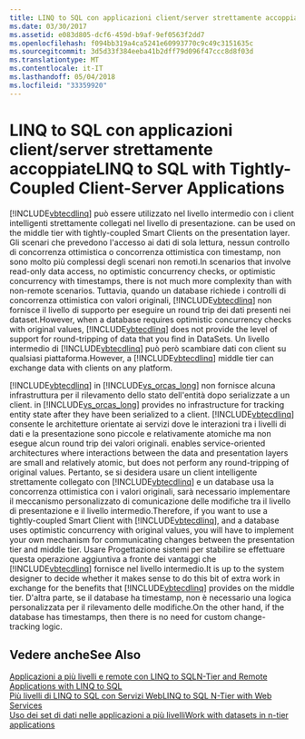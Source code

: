 ```yaml
---
title: LINQ to SQL con applicazioni client/server strettamente accoppiate
ms.date: 03/30/2017
ms.assetid: e083d805-dcf6-459d-b9af-9ef0563f2dd7
ms.openlocfilehash: f094bb319a4ca5241e60993770c9c49c3151635c
ms.sourcegitcommit: 3d5d33f384eeba41b2dff79d096f47ccc8d8f03d
ms.translationtype: MT
ms.contentlocale: it-IT
ms.lasthandoff: 05/04/2018
ms.locfileid: "33359920"
---
```

# <a name="linq-to-sql-with-tightly-coupled-client-server-applications"></a><span data-ttu-id="25912-102">LINQ to SQL con applicazioni client/server strettamente accoppiate</span><span class="sxs-lookup"><span data-stu-id="25912-102">LINQ to SQL with Tightly-Coupled Client-Server Applications</span></span>
[!INCLUDE[vbtecdlinq](../../../../../../includes/vbtecdlinq-md.md)]<span data-ttu-id="25912-103"> può essere utilizzato nel livello intermedio con i client intelligenti strettamente collegati nel livello di presentazione.</span><span class="sxs-lookup"><span data-stu-id="25912-103"> can be used on the middle tier with tightly-coupled Smart Clients on the presentation layer.</span></span> <span data-ttu-id="25912-104">Gli scenari che prevedono l'accesso ai dati di sola lettura, nessun controllo di concorrenza ottimistica o concorrenza ottimistica con timestamp, non sono molto più complessi degli scenari non remoti.</span><span class="sxs-lookup"><span data-stu-id="25912-104">In scenarios that involve read-only data access, no optimistic concurrency checks, or optimistic concurrency with timestamps, there is not much more complexity than with non-remote scenarios.</span></span> <span data-ttu-id="25912-105">Tuttavia, quando un database richiede i controlli di concorrenza ottimistica con valori originali, [!INCLUDE[vbtecdlinq](../../../../../../includes/vbtecdlinq-md.md)] non fornisce il livello di supporto per eseguire un round trip dei dati presenti nei dataset.</span><span class="sxs-lookup"><span data-stu-id="25912-105">However, when a database requires optimistic concurrency checks with original values, [!INCLUDE[vbtecdlinq](../../../../../../includes/vbtecdlinq-md.md)] does not provide the level of support for round-tripping of data that you find in DataSets.</span></span> <span data-ttu-id="25912-106">Un livello intermedio di [!INCLUDE[vbtecdlinq](../../../../../../includes/vbtecdlinq-md.md)] può però scambiare dati con client su qualsiasi piattaforma.</span><span class="sxs-lookup"><span data-stu-id="25912-106">However, a [!INCLUDE[vbtecdlinq](../../../../../../includes/vbtecdlinq-md.md)] middle tier can exchange data with clients on any platform.</span></span>  
  
 [!INCLUDE[vbtecdlinq](../../../../../../includes/vbtecdlinq-md.md)]<span data-ttu-id="25912-107"> in [!INCLUDE[vs_orcas_long](../../../../../../includes/vs-orcas-long-md.md)] non fornisce alcuna infrastruttura per il rilevamento dello stato dell'entità dopo serializzate a un client.</span><span class="sxs-lookup"><span data-stu-id="25912-107"> in [!INCLUDE[vs_orcas_long](../../../../../../includes/vs-orcas-long-md.md)] provides no infrastructure for tracking entity state after they have been serialized to a client.</span></span> [!INCLUDE[vbtecdlinq](../../../../../../includes/vbtecdlinq-md.md)]<span data-ttu-id="25912-108"> consente le architetture orientate ai servizi dove le interazioni tra i livelli di dati e la presentazione sono piccole e relativamente atomiche ma non esegue alcun round trip dei valori originali.</span><span class="sxs-lookup"><span data-stu-id="25912-108"> enables service-oriented architectures where interactions between the data and presentation layers are small and relatively atomic, but does not perform any round-tripping of original values.</span></span> <span data-ttu-id="25912-109">Pertanto, se si desidera usare un client intelligente strettamente collegato con [!INCLUDE[vbtecdlinq](../../../../../../includes/vbtecdlinq-md.md)] e un database usa la concorrenza ottimistica con i valori originali, sarà necessario implementare il meccanismo personalizzato di comunicazione delle modifiche tra il livello di presentazione e il livello intermedio.</span><span class="sxs-lookup"><span data-stu-id="25912-109">Therefore, if you want to use a tightly-coupled Smart Client with [!INCLUDE[vbtecdlinq](../../../../../../includes/vbtecdlinq-md.md)], and a database uses optimistic concurrency with original values, you will have to implement your own mechanism for communicating changes between the presentation tier and middle tier.</span></span> <span data-ttu-id="25912-110">Usare Progettazione sistemi per stabilire se effettuare questa operazione aggiuntiva a fronte dei vantaggi che [!INCLUDE[vbtecdlinq](../../../../../../includes/vbtecdlinq-md.md)] fornisce nel livello intermedio.</span><span class="sxs-lookup"><span data-stu-id="25912-110">It is up to the system designer to decide whether it makes sense to do this bit of extra work in exchange for the benefits that [!INCLUDE[vbtecdlinq](../../../../../../includes/vbtecdlinq-md.md)] provides on the middle tier.</span></span> <span data-ttu-id="25912-111">D'altra parte, se il database ha timestamp, non è necessario una logica personalizzata per il rilevamento delle modifiche.</span><span class="sxs-lookup"><span data-stu-id="25912-111">On the other hand, if the database has timestamps, then there is no need for custom change-tracking logic.</span></span>  
  
## <a name="see-also"></a><span data-ttu-id="25912-112">Vedere anche</span><span class="sxs-lookup"><span data-stu-id="25912-112">See Also</span></span>  
 [<span data-ttu-id="25912-113">Applicazioni a più livelli e remote con LINQ to SQL</span><span class="sxs-lookup"><span data-stu-id="25912-113">N-Tier and Remote Applications with LINQ to SQL</span></span>](../../../../../../docs/framework/data/adonet/sql/linq/n-tier-and-remote-applications-with-linq-to-sql.md)  
 [<span data-ttu-id="25912-114">Più livelli di LINQ to SQL con Servizi Web</span><span class="sxs-lookup"><span data-stu-id="25912-114">LINQ to SQL N-Tier with Web Services</span></span>](../../../../../../docs/framework/data/adonet/sql/linq/linq-to-sql-n-tier-with-web-services.md)  
 [<span data-ttu-id="25912-115">Uso dei set di dati nelle applicazioni a più livelli</span><span class="sxs-lookup"><span data-stu-id="25912-115">Work with datasets in n-tier applications</span></span>](http://msdn.microsoft.com/library/f6ae2ee0-ea5f-4a79-8f4b-e21c115afb20)
